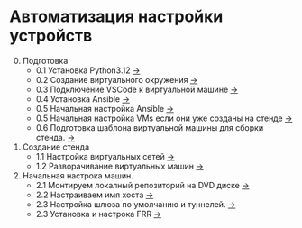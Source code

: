 # Автоматизация настройки устройств

0. Подготовка
   - 0.1 Установка Python3.12 [->](./init/installPython3.12/README.md)
   - 0.2 Создание виртуального окружения [->](./init/createVirtualEnv/README.md)
   - 0.3 Подключение VSCode к виртуальной машине [->](./init/connectVSCodeToAnsible/README.md)
   - 0.4 Установка Ansible [->](./init/installAnsible/README.md)
   - 0.5 Начальная настройка Ansible [->](./init/initSettings/README.md)
   - 0.5 Начальная настройка VMs если они уже созданы на стенде [->](./init/initVMs/README.md)
   - 0.6 Подготовка шаблона виртуальной машины для сборки стенда. [->]()
1. Создание стенда
   - 1.1 Настройка виртуальных сетей [->](./createStend/createVirualNet/README.md)
   - 1.2 Разворачивание виртуальных машин [->](./createStend/deployVMs/README.md)
2. Начальная настрока машин.
   - 2.1 Монтируем локалный репозиторий на DVD диске [->](./mount-local-repo/README.md)
   - 2.2 Настраиваем имя хоста [->](./changeHostnameViaSSH/README.md)
   - 2.3 Настройка шлюза по умолчанию и туннелей. [->](./createTunnelInterfaces/README.md)
   - 2.3 Установка и настрока FRR [->](./configurationOSPF/README.md)